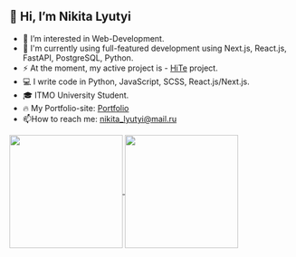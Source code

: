 ## 👋 Hi, I’m Nikita Lyutyi
  - 👀 I’m interested in Web-Development.
  - 🌱 I'm currently using full-featured development using Next.js, React.js, FastAPI, PostgreSQL, Python.
  - ⚡ At the moment, my active project is - [HiTe](https://github.com/SmaF1-dev/HiTe) project.
  - 💻 I write code in Python, JavaScript, SCSS, React.js/Next.js.
  - 🎓 ITMO University Student.
  - 🔥 My Portfolio-site: [Portfolio](https://smaf1.vercel.app/)
  - 📫How to reach me: nikita_lyutyi@mail.ru
<a href="https://github.com/smaf1-dev">
  <img height=200 align="center" src="https://github-readme-stats.vercel.app/api?username=smaf1-dev&show_icons=true&icon_color=600fc8&text_color=3959ad&bg_color=161b22&count_private=true&include_all_commits=true" />
</a>
<a href="https://github.com/smaf1-dev">
  <img height=200 align="center" src="https://github-readme-stats.vercel.app/api/top-langs?username=smaf1-dev&layout=compact&langs_count=8&hide=php&card_width=320&icon_color=600fc8&text_color=3959ad&bg_color=161b22" />
</a>

